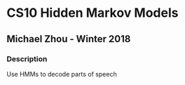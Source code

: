 # CS10 Hidden Markov Models 
## Michael Zhou - Winter 2018

### Description
Use HMMs to decode parts of speech
